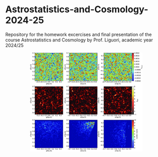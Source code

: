 # Astrostatistics-and-Cosmology-2024-25
Repository for the homework excercises and final presentation of the course Astrostatistics and Cosmology by Prof. Liguori, academic year 2024/25

<p align="center">
<img width="350" alt="flow" src="./Presentation/stt449fig5.jpeg" />
</p>







